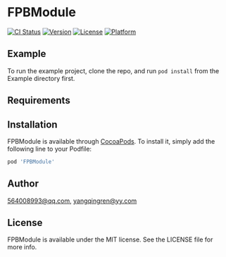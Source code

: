 # FPBModule

[![CI Status](https://img.shields.io/travis/564008993@qq.com/FPBModule.svg?style=flat)](https://travis-ci.org/564008993@qq.com/FPBModule)
[![Version](https://img.shields.io/cocoapods/v/FPBModule.svg?style=flat)](https://cocoapods.org/pods/FPBModule)
[![License](https://img.shields.io/cocoapods/l/FPBModule.svg?style=flat)](https://cocoapods.org/pods/FPBModule)
[![Platform](https://img.shields.io/cocoapods/p/FPBModule.svg?style=flat)](https://cocoapods.org/pods/FPBModule)

## Example

To run the example project, clone the repo, and run `pod install` from the Example directory first.

## Requirements

## Installation

FPBModule is available through [CocoaPods](https://cocoapods.org). To install
it, simply add the following line to your Podfile:

```ruby
pod 'FPBModule'
```

## Author

564008993@qq.com, yangqingren@yy.com

## License

FPBModule is available under the MIT license. See the LICENSE file for more info.
